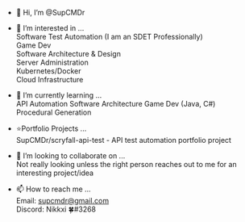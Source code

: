 - 👋 Hi, I’m @SupCMDr

- 👀 I’m interested in ...    
Software Test Automation (I am an SDET Professionally)     
Game Dev       
Software Architecture & Design    
Server Administration    
Kubernetes/Docker    
Cloud Infrastructure    
    
    
- 🌱 I’m currently learning ...    
API Automation
Software Architecture
Game Dev (Java, C#)    
Procedural Generation    



- ⭐Portfolio Projects ...    
SupCMDr/scryfall-api-test  - API test automation portfolio project



- 💞️ I’m looking to collaborate on ...    
Not really looking unless the right person reaches out to me for an interesting project/idea    



- 📫 How to reach me ...    
Email: supcmdr@gmail.com    
Discord: Nikkxi 🍀#3268



<!---
SupCMDr/SupCMDr is a ✨ special ✨ repository because its `README.md` (this file) appears on your GitHub profile.
You can click the Preview link to take a look at your changes.
--->
